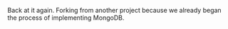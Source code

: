 Back at it again.  Forking from another project because we already began the process of implementing MongoDB.  
